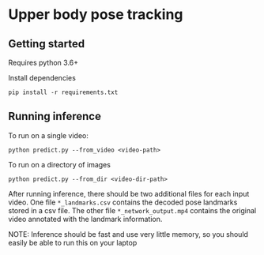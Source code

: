 # Upper body pose tracking

## Getting started

Requires python 3.6+

Install dependencies

`pip install -r requirements.txt`

## Running inference

To run on a single video:

`python predict.py --from_video <video-path>`

To run on a directory of images

`python predict.py --from_dir <video-dir-path>`

After running inference, there should be two additional files for each input video. One file `*_landmarks.csv` contains the decoded pose landmarks stored in a csv file. The other file `*_network_output.mp4` contains the original video annotated with the landmark information.

NOTE: Inference should be fast and use very little memory, so you should easily be able to run this on your laptop
